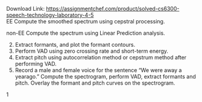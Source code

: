 Download Link: https://assignmentchef.com/product/solved-cs6300-speech-technology-laboratory-4-5
<br>
EE Compute the smoothed spectrum using cepstral processing.

non-EE Compute the spectrum using Linear Prediction analysis.

<ol start="2">

 <li>Extract formants, and plot the formant contours.</li>

 <li>Perform VAD using zero crossing rate and short-term energy.</li>

 <li>Extract pitch using autocorrelation method or cepstrum method after performing VAD.</li>

 <li>Record a male and female voice for the sentence “We were away a yearago.” Compute the spectrogram, perform VAD, extract formants and pitch. Overlay the formant and pitch curves on the spectrogram.</li>

</ol>

1